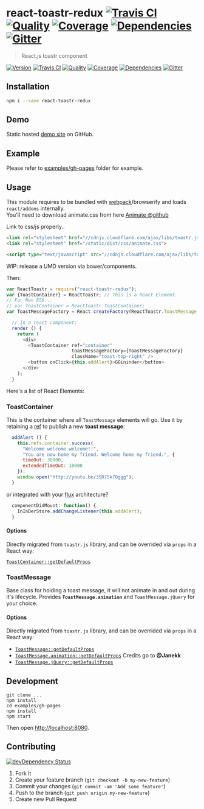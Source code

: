 # react-toastr-redux [![Travis CI][travis-image]][travis-url] [![Quality][codeclimate-image]][codeclimate-url] [![Coverage][codeclimate-coverage-image]][codeclimate-coverage-url] [![Dependencies][gemnasium-image]][gemnasium-url] [![Gitter][gitter-image]][gitter-url]

> React.js toastr component

[![Version][npm-image]][npm-url] [![Travis CI][travis-image]][travis-url] [![Quality][codeclimate-image]][codeclimate-url] [![Coverage][codeclimate-coverage-image]][codeclimate-coverage-url] [![Dependencies][gemnasium-image]][gemnasium-url] [![Gitter][gitter-image]][gitter-url]


## Installation

```sh
npm i --save react-toastr-redux
```


## Demo

Static hosted [demo site][demo] on GitHub.


## Example

Please refer to [examples/gh-pages][examples/gh-pages] folder for example.


## Usage

This module requires to be bundled with [webpack][webpack]/browserify and loads `react/addons` internally.  
You'll need to download animate.css from here [Animate @github](https://raw.github.com/daneden/animate.css/master/animate.css)

Link to css/js properly..
```html
<link rel="stylesheet" href="//cdnjs.cloudflare.com/ajax/libs/toastr.js/latest/css/toastr.min.css">
<link rel="stylesheet" href="/static/dist/css/animate.css">

<script type="text/javascript" src="//cdnjs.cloudflare.com/ajax/libs/toastr.js/latest/js/toastr.min.js"></script>
```

WIP: release a UMD version via bower/components.

Then:

```javascript
var ReactToastr = require("react-toastr-redux");
var {ToastContainer} = ReactToastr; // This is a React Element.
// For Non ES6...
// var ToastContainer = ReactToastr.ToastContainer;
var ToastMessageFactory = React.createFactory(ReactToastr.ToastMessage.animation);

  // In a react component:
  render () {
    return (
      <div>
        <ToastContainer ref="container"
                        toastMessageFactory={ToastMessageFactory}
                        className="toast-top-right" />
        <button onClick={this.addAlert}>GGininder</button>
      </div>
    );
  }
```

Here's a list of React Elements:

### ToastContainer

This is the container where all `ToastMessage` elements will go. Use it by retaining a [ref][react-ref] to publish a new **toast message**:

```javascript
  addAlert () {
    this.refs.container.success(
      "Welcome welcome welcome!!",
      "You are now home my friend. Welcome home my friend.", {
      timeOut: 30000,
      extendedTimeOut: 10000
    });
    window.open("http://youtu.be/3SR75k7Oggg");
  }
```

or integrated with your [flux][flux] architecture?

```javascript
  componentDidMount: function() {
    InInDerStore.addChangeListener(this.addAlert);
  }
```

#### Options

Directly migrated from `toastr.js` library, and can be overrided via `props` in a React way:

[`ToastContainer::getDefaultProps`](http://git.io/RagItA)


### ToastMessage

Base class for holding a toast message, it will not animate in and out during it's lifecycle.
Provides **`ToastMessage.animation`** and `ToastMessage.jQuery` for your choice.

#### Options

Directly migrated from `toastr.js` library, and can be overrided via `props` in a React way:

* [`ToastMessage::getDefaultProps`](http://git.io/90CzSA)
* [`ToastMessage.animation::getDefaultProps`](http://git.io/vU2sz)
  Credits go to **@Janekk**
* [`ToastMessage.jQuery::getDefaultProps`](http://git.io/YcbXvA)


## Development

```shell
git clone ...
npm install
cd examples/gh-pages
npm install
npm start
```

Then open [http://localhost:8080](http://localhost:8080).


## Contributing

[![devDependency Status][david-dm-image]][david-dm-url]

1. Fork it
2. Create your feature branch (`git checkout -b my-new-feature`)
3. Commit your changes (`git commit -am 'Add some feature'`)
4. Push to the branch (`git push origin my-new-feature`)
5. Create new Pull Request


[npm-image]: https://img.shields.io/npm/v/react-toastr.svg?style=flat-square
[npm-url]: https://www.npmjs.org/package/react-toastr

[travis-image]: https://img.shields.io/travis/tomchentw/react-toastr.svg?style=flat-square
[travis-url]: https://travis-ci.org/tomchentw/react-toastr
[codeclimate-image]: https://img.shields.io/codeclimate/github/tomchentw/react-toastr.svg?style=flat-square
[codeclimate-url]: https://codeclimate.com/github/tomchentw/react-toastr
[codeclimate-coverage-image]: https://img.shields.io/codeclimate/coverage/github/tomchentw/react-toastr.svg?style=flat-square
[codeclimate-coverage-url]: https://codeclimate.com/github/tomchentw/react-toastr
[gemnasium-image]: https://img.shields.io/gemnasium/tomchentw/react-toastr.svg?style=flat-square
[gemnasium-url]: https://gemnasium.com/tomchentw/react-toastr
[gitter-image]: https://badges.gitter.im/Join%20Chat.svg
[gitter-url]: https://gitter.im/tomchentw/react-toastr?utm_source=badge&utm_medium=badge&utm_campaign=pr-badge&utm_content=badge
[david-dm-image]: https://img.shields.io/david/dev/tomchentw/react-toastr.svg?style=flat-square
[david-dm-url]: https://david-dm.org/tomchentw/react-toastr#info=devDependencies


[demo]: http://tomchentw.github.io/react-toastr/
[examples/gh-pages]: https://github.com/tomchentw/react-toastr/tree/master/examples/gh-pages
[webpack]: http://webpack.github.io/docs/tutorials/getting-started/
[react-ref]: http://facebook.github.io/react/docs/more-about-refs.html
[flux]: http://facebook.github.io/flux/docs/overview.html
